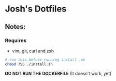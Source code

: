 # Josh's Dotfiles

## Notes:

### Requires
 - vim, git, curl and zsh
 
 
```bash
# run this before running install .sh
chmod 755 ./install.sh
```

**DO NOT RUN THE DOCKERFILE** (It doesn't work, yet)
